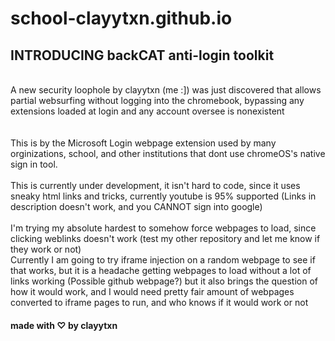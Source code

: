 # school-clayytxn.github.io
## INTRODUCING backCAT anti-login toolkit
<br />A new security loophole by clayytxn (me :]) was just discovered that allows partial websurfing without logging into the chromebook, bypassing any extensions loaded at login and any account oversee is nonexistent
<br />
<br />
<br />This is by the Microsoft Login webpage extension used by many orginizations, school, and other institutions that dont use chromeOS's native sign in tool.
<br />
<br />This is currently under development, it isn't hard to code, since it uses sneaky html links and tricks, currently youtube is 95% supported (Links in description doesn't work, and you CANNOT sign into google)
<br />
<br />I'm trying my absolute hardest to somehow force webpages to load, since clicking weblinks doesn't work (test my other repository and let me know if they work or not)
<br />  Currently I am going to try iframe injection on a random webpage to see if that works, but it is a headache getting webpages to load without a lot of links working (Possible github webpage?) but it also brings the question of how it would work, and I would need pretty fair amount of webpages converted to iframe pages to run, and who knows if it would work or not

#### made with ♡ by clayytxn
